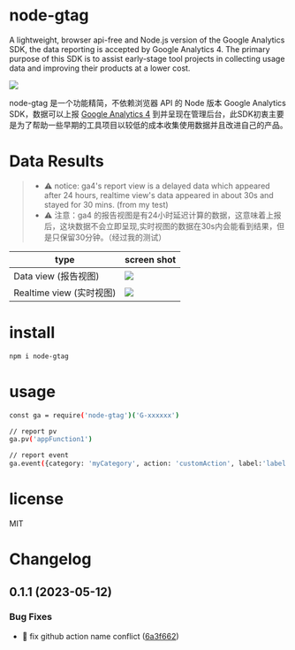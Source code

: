 # node-gtag

 A lightweight, browser api-free and Node.js version of the Google Analytics SDK, the data reporting is accepted by Google Analytics 4.
 The primary purpose of this SDK is to assist early-stage tool projects in collecting usage data and improving their products at a lower cost.

![](https://cdn.jsdelivr.net/gh/danni-cool/blog.danni.cool/cdn/image/logo-nodeGtag.png)


node-gtag 是一个功能精简，不依赖浏览器 API 的 Node 版本 Google Analytics SDK，数据可以上报 [Google Analytics 4](https://analytics.google.com/analytics/web/) 到并呈现在管理后台，此SDK初衷主要是为了帮助一些早期的工具项目以较低的成本收集使用数据并且改进自己的产品。

# Data Results

> - ⚠️ notice: ga4's report view is a delayed data which appeared after 24 hours, realtime view's data appeared in about 30s and stayed for 30 mins. (from my test)
> - ⚠️ 注意：ga4 的报告视图是有24小时延迟计算的数据，这意味着上报后，这块数据不会立即呈现,实时视图的数据在30s内会能看到结果，但是只保留30分钟。（经过我的测试）

type | screen shot |
--- | --- |
Data view (报告视图) | ![](https://cdn.jsdelivr.net/gh/danni-cool/blog.danni.cool/cdn/image/ga-effect-screenshot.png) | 
Realtime view (实时视图) | ![](https://cdn.jsdelivr.net/gh/danni-cool/blog.danni.cool/cdn/image/ga-realtime-screenshot.png) | 


# install

```bash
npm i node-gtag
```

# usage

```bash
const ga = require('node-gtag')('G-xxxxxx')

// report pv
ga.pv('appFunction1')

// report event
ga.event({category: 'myCategory', action: 'customAction', label:'label', value: 1})

```


# license

MIT


# Changelog


## 0.1.1 (2023-05-12)


### Bug Fixes

* 🐛 fix github action name conflict ([6a3f662](https://github.com/danni-cool/node-gtag/commit/6a3f662141ac4e875b05c24dca6f8acd98863405))


